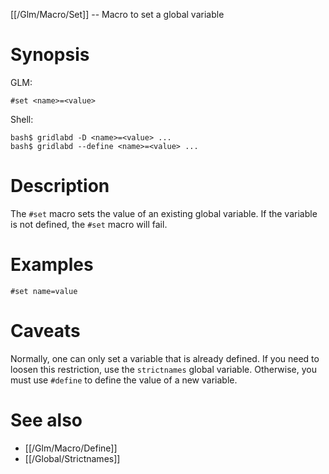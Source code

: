 [[/Glm/Macro/Set]] -- Macro to set a global variable

# Synopsis

GLM:

~~~
#set <name>=<value>
~~~

Shell:

~~~
bash$ gridlabd -D <name>=<value> ...
bash$ gridlabd --define <name>=<value> ...
~~~

# Description

The `#set` macro sets the value of an existing global variable.  If the variable is not defined, the `#set` macro will fail.

# Examples

~~~
#set name=value
~~~

# Caveats

Normally, one can only set a variable that is already defined.  If you need to loosen this restriction, use the `strictnames` global variable. Otherwise, you must use `#define` to define the value of a new variable.

# See also
* [[/Glm/Macro/Define]]
* [[/Global/Strictnames]]

